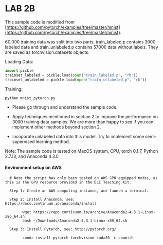 # LAB 2B

This sample code is modified from [https://github.com/pytorch/examples/tree/master/mnist](https://github.com/pytorch/examples/tree/master/mnist).

60,000 training data was split into two parts. train_labeled.p contains 3000 labeled data and train_unlabeled.p contains 57000 data without labels. They are saved as torchvision.datasets objects.
 
Loading Data:

```python
import pickle
trainset_labeled = pickle.load(open("train_labeled.p", "rb"))
trainset_unlabeled = pickle.load(open("train_unlabeled.p", "rb"))
```

Training:
```bash
python mnist_pytorch.py
```
- Please go through and understand the sample code.
 
- Apply techniques mentioned in section 2 to improve the performance on 3000 training data samples. We are more than happy to see if you can implement other methods beyond section 2.

- Incoporate unlabeled data into this model. Try to implement some semi-supervised learning method.

Note: The sample code is tested on MacOS system, CPU, torch 0.1.7, Python 2.7.13, and Anaconda 4.3.0


#### Environment setup on AWS
      # Note the script has only been tested on AWS GPU equipped nodes, as this is the GPU resource provided in the DLI Teaching Kit.

      Step 1: Create an AWS computing instance, and launch a terminal.

      Step 2: Install Anaconda, see: https://docs.continuum.io/anaconda/install
      
            wget https://repo.continuum.io/archive/Anaconda2-4.3.1-Linux-x86_64.sh
            bash ~/Downloads/Anaconda2-4.3.1-Linux-x86_64.sh

      Step 3: Install Pytorch, see: http://pytorch.org/

            conda install pytorch torchvision cuda80 -c soumith
     
